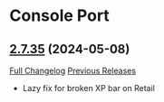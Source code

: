 # Console Port

## [2.7.35](https://github.com/seblindfors/ConsolePort/tree/2.7.35) (2024-05-08)
[Full Changelog](https://github.com/seblindfors/ConsolePort/compare/2.7.34...2.7.35) [Previous Releases](https://github.com/seblindfors/ConsolePort/releases)

- Lazy fix for broken XP bar on Retail  
